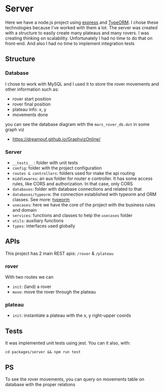 # Server
Here we have a node.js project using [express](https://expressjs.com/) and [TypeORM](https://typeorm.io/).
I chose these technologies because I've worked with them a lot. The server was created with a structure to easily
create many plateaus and many rovers. I was creating thinking on scalability.
Unfortunately I had no time to do that on front-end. And also I had no time to implement integration tests

## Structure
### Database
I chose to work with MySQL and I used it to store the rover movements and other information such as:
- rover start position
- rover final position
- plateau info: x, y
- movements done

you can see the database diagram with the `mars_rover_db.dot` in some graph viz
- https://dreampuf.github.io/GraphvizOnline/

### Server
- `__tests__` : folder with unit tests
- `config`: folder with the project configuration
- `routes & controllers`: folders used for make the api routing
- `middlewares`: an aux folder for router e controller. It has some access rules, like CORS and authorization. In that case, only CORS
- `databases`: folder with database connections and related to that
- `databases/typeorm`: the connection established with typeorm and ORM classes. See more: [typeorm](https://typeorm.io/)
- `usecases`: here we have the core of the project with the business rules and domain
- `services`: functions and classes to help the `usecases` folder
- `utils`: auxiliary functions
- `types`: interfaces used globally

## APIs
This project has 2 main REST apis:
`/rover` & `/plateau`

### rover
With two routes we can
- `init`: (land) a rover 
- `move`: move the rover through the plateau

### plateau
- `init`: instantiate a plateau with the x, y right-upper coords


## Tests
It was implemented unit tests using jest. You can it also, with:
```shell
cd packages/server && npm run test
```

## PS
To see the rover movements, you can query on movements table on database with the proper relations